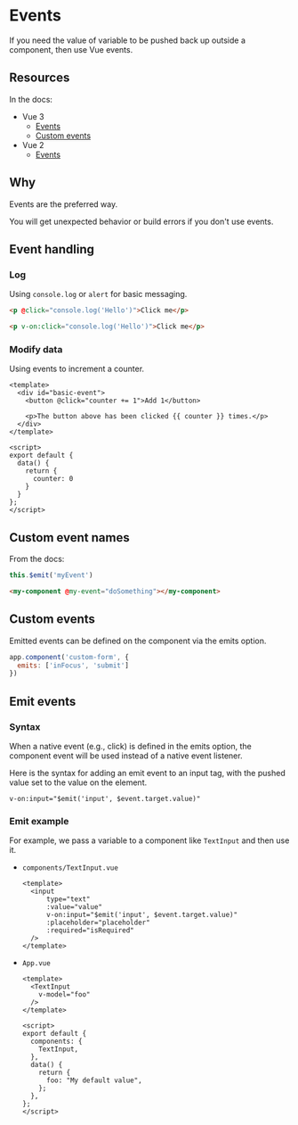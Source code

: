 # Events

If you need the value of variable to be pushed back up outside a component, then use Vue events.


## Resources

In the docs:

- Vue 3
    - [Events](https://v3.vuejs.org/guide/events.html)
    - [Custom events](https://v3.vuejs.org/guide/component-custom-events.html)
- Vue 2
    - [Events](https://vuejs.org/v2/guide/events.html)


## Why

Events are the preferred way.

You will get unexpected behavior or build errors if you don't use events.


## Event handling

### Log

Using `console.log` or `alert` for basic messaging.

```html
<p @click="console.log('Hello')">Click me</p>

<p v-on:click="console.log('Hello')">Click me</p>
```

### Modify data

Using events to increment a counter.

```vue
<template>
  <div id="basic-event">
    <button @click="counter += 1">Add 1</button>
    
    <p>The button above has been clicked {{ counter }} times.</p>
  </div>
</template>

<script>
export default {
  data() {
    return {
      counter: 0
    }
  }
};
</script>
```


## Custom event names

From the docs:

```javascript
this.$emit('myEvent')
```

```html
<my-component @my-event="doSomething"></my-component>
```

## Custom events

Emitted events can be defined on the component via the emits option.

```javascript
app.component('custom-form', {
  emits: ['inFocus', 'submit']
})
```


## Emit events

### Syntax

When a native event (e.g., click) is defined in the emits option, the component event will be used instead of a native event listener.

Here is the syntax for adding an emit event to an input tag, with the pushed value set to the value on the element.

```
v-on:input="$emit('input', $event.target.value)"
```

### Emit example

For example, we pass a variable to a component like `TextInput` and then use it.

- `components/TextInput.vue`
    ```vue
    <template>
      <input
          type="text"
          :value="value"
          v-on:input="$emit('input', $event.target.value)"
          :placeholder="placeholder"
          :required="isRequired"
      />
    </template>
    ```
- `App.vue`
    ```vue
    <template>
      <TextInput
        v-model="foo"
      />
    </template>

    <script>
    export default {
      components: {
        TextInput,
      },
      data() {
        return {
          foo: "My default value",
        };
      },
    };
    </script>
    ```
